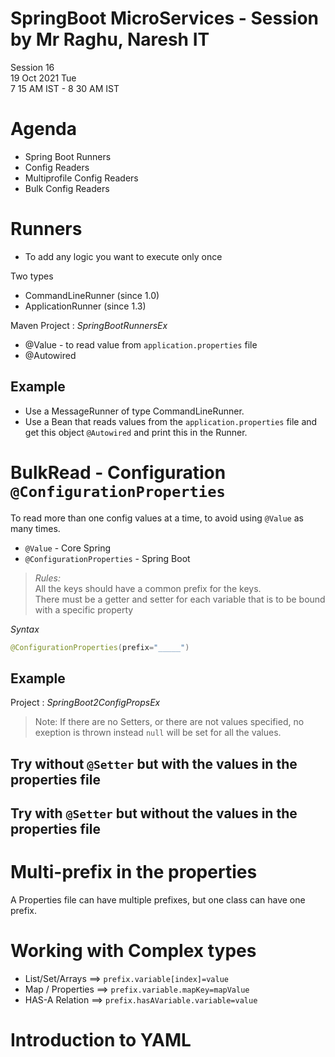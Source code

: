 # SpringBoot MicroServices - Session by Mr Raghu, Naresh IT

Session 16 \
19 Oct 2021 Tue \
7 15 AM IST - 8 30 AM IST

# Agenda

* Spring Boot Runners
* Config Readers
* Multiprofile Config Readers
* Bulk Config Readers

# Runners

* To add any logic you want to execute only once

Two types

* CommandLineRunner (since 1.0)
* ApplicationRunner (since 1.3)

Maven Project : *SpringBootRunnersEx*

* @Value - to read value from `application.properties` file
* @Autowired

## Example

* Use a MessageRunner of type CommandLineRunner.
* Use a Bean that reads values from the `application.properties` file and get this object `@Autowired` and print this in the Runner.

# BulkRead - Configuration `@ConfigurationProperties`

To read more than one config values at a time, to avoid using `@Value` as many times.

* `@Value` - Core Spring
* `@ConfigurationProperties` - Spring Boot

> *Rules:*\
> All the keys should have a common prefix for the keys. \
> There must be a getter and setter for each variable that is to be bound with a specific property

*Syntax*

```java
@ConfigurationProperties(prefix="_____")
```
## Example

Project : *SpringBoot2ConfigPropsEx*

> Note: If there are no Setters, or there are not values specified, no exeption is thrown instead `null` will be set for all the values.

## Try without `@Setter` but with the values in the properties file

## Try with `@Setter` but without the values in the properties file

# Multi-prefix in the properties

A Properties file can have multiple prefixes, but one class can have one prefix.

# Working with Complex types

* List/Set/Arrays ==> `prefix.variable[index]=value`
* Map / Properties ==> `prefix.variable.mapKey=mapValue`
* HAS-A Relation ==> `prefix.hasAVariable.variable=value`

# Introduction to YAML
